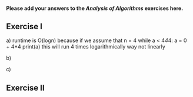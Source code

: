 #### Please add your answers to the ***Analysis of  Algorithms*** exercises here.

## Exercise I

a) runtime is O(logn)
because if we assume that n = 4 
while a < 4*4*4:
    a = 0 + 4*4
    print(a)
this will run 4 times logarithmically  way not linearly 


b)


c)

## Exercise II


